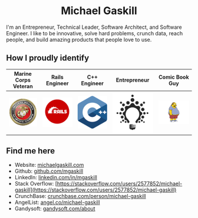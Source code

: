 # <div align="center">Michael Gaskill</div>
I'm an Entrepreneur, Technical Leader, Software Architect, and Software Engineer.  I like to be innovative, solve hard problems, crunch data, reach people, and build amazing products that people love to use.

## How I proudly identify
| Marine Corps Veteran | Rails Engineer | C++ Engineer | Entrepreneur | Comic Book Guy |
| --- | --- | --- | --- | --- |
| ![USMC logo](usmc.png) | ![Ruby on Rails logo](rails.png) | ![C++ logo](cpp.png) | ![Entrepreneur](entrepreneur.png) | ![Comic Book Guy](comic-book-guy.png) |

## Find me here
* Website: [michaelgaskill.com](http://michaelgaskill.com)
* Github: [github.com/mgaskill](https://github.com/mgaskill)
* LinkedIn: [linkedin.com/in/mgaskill](https://www.linkedin.com/in/mgaskill)
* Stack Overflow: [https://stackoverflow.com/users/2577852/michael-gaskill](https://stackoverflow.com/users/2577852/michael-gaskill)
* CrunchBase: [crunchbase.com/person/michael-gaskill](https://www.crunchbase.com/person/michael-gaskill)
* AngelList: [angel.co/michael-gaskill](https://angel.co/michael-gaskill)
* Gandysoft: [gandysoft.com/about](https://gandysoft.com/about)
